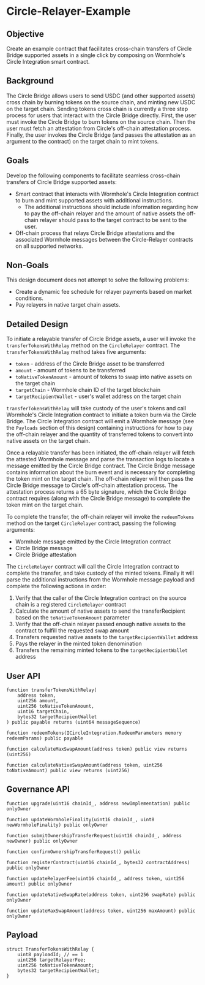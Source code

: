 # Circle-Relayer-Example

## Objective

Create an example contract that facilitates cross-chain transfers of Circle Bridge supported assets in a single click by composing on Wormhole's Circle Integration smart contract.

## Background

The Circle Bridge allows users to send USDC (and other supported assets) cross chain by burning tokens on the source chain, and minting new USDC on the target chain. Sending tokens cross chain is currently a three step process for users that interact with the Circle Bridge directly. First, the user must invoke the Circle Bridge to burn tokens on the source chain. Then the user must fetch an attestation from Circle's off-chain attestation process. Finally, the user invokes the Circle Bridge (and passes the attestation as an argument to the contract) on the target chain to mint tokens.

## Goals

Develop the following components to facilitate seamless cross-chain transfers of Circle Bridge supported assets:

- Smart contract that interacts with Wormhole's Circle Integration contract to burn and mint supported assets with additional instructions.
  - The additional instructions should include information regarding how to pay the off-chain relayer and the amount of native assets the off-chain relayer should pass to the target contract to be sent to the user.
- Off-chain process that relays Circle Bridge attestations and the associated Wormhole messages between the Circle-Relayer contracts on all supported networks.

## Non-Goals

This design document does not attempt to solve the following problems:

- Create a dynamic fee schedule for relayer payments based on market conditions.
- Pay relayers in native target chain assets.

## Detailed Design

To initiate a relayable transfer of Circle Bridge assets, a user will invoke the `transferTokensWithRelay` method on the `CircleRelayer` contract. The `transferTokensWithRelay` method takes five arguments:

- `token` - address of the Circle Bridge asset to be transferred
- `amount` - amount of tokens to be transferred
- `toNativeTokenAmount` - amount of tokens to swap into native assets on the target chain
- `targetChain` - Wormhole chain ID of the target blockchain
- `targetRecipientWallet` - user's wallet address on the target chain

`transferTokensWithRelay` will take custody of the user's tokens and call Wormhole's Circle Integration contract to initiate a token burn via the Circle Bridge. The Circle Integration contract will emit a Wormhole message (see the `Payloads` section of this design) containing instructions for how to pay the off-chain relayer and the quantity of transferred tokens to convert into native assets on the target chain.

Once a relayable transfer has been initiated, the off-chain relayer will fetch the attested Wormhole message and parse the transaction logs to locate a message emitted by the Circle Bridge contract. The Circle Bridge message contains information about the burn event and is necessary for completing the token mint on the target chain. The off-chain relayer will then pass the Circle Bridge message to Circle's off-chain attestation process. The attestation process returns a 65 byte signature, which the Circle Bridge contract requires (along with the Circle Bridge message) to complete the token mint on the target chain.

To complete the transfer, the off-chain relayer will invoke the `redeemTokens` method on the target `CircleRelayer` contract, passing the following arguments:

- Wormhole message emitted by the Circle Integration contract
- Circle Bridge message
- Circle Bridge attestation

The `CircleRelayer` contract will call the Circle Integration contract to complete the transfer, and take custody of the minted tokens. Finally it will parse the additional instructions from the Wormhole message payload and complete the following actions in order:

1. Verify that the caller of the Circle Integration contract on the source chain is a registered `CircleRelayer` contract
2. Calculate the amount of native assets to send the transferRecipient based on the `toNativeTokenAmount` parameter
3. Verify that the off-chain relayer passed enough native assets to the contract to fulfill the requested swap amount
4. Transfers requested native assets to the `targetRecipientWallet` address
5. Pays the relayer in the minted token denomination
6. Transfers the remaining minted tokens to the `targetRecipientWallet` address

## User API

```solidity
function transferTokensWithRelay(
    address token,
    uint256 amount,
    uint256 toNativeTokenAmount,
    uint16 targetChain,
    bytes32 targetRecipientWallet
) public payable returns (uint64 messageSequence)

function redeemTokens(ICircleIntegration.RedeemParameters memory redeemParams) public payable

function calculateMaxSwapAmount(address token) public view returns (uint256)

function calculateNativeSwapAmount(address token, uint256 toNativeAmount) public view returns (uint256)
```

## Governance API

```solidity
function upgrade(uint16 chainId_, address newImplementation) public onlyOwner

function updateWormholeFinality(uint16 chainId_, uint8 newWormholeFinality) public onlyOwner

function submitOwnershipTransferRequest(uint16 chainId_, address newOwner) public onlyOwner

function confirmOwnershipTransferRequest() public

function registerContract(uint16 chainId_, bytes32 contractAddress) public onlyOwner

function updateRelayerFee(uint16 chainId_, address token, uint256 amount) public onlyOwner

function updateNativeSwapRate(address token, uint256 swapRate) public onlyOwner

function updateMaxSwapAmount(address token, uint256 maxAmount) public onlyOwner
```

## Payload

```solidity
struct TransferTokensWithRelay {
    uint8 payloadId; // == 1
    uint256 targetRelayerFee;
    uint256 toNativeTokenAmount;
    bytes32 targetRecipientWallet;
}
```
